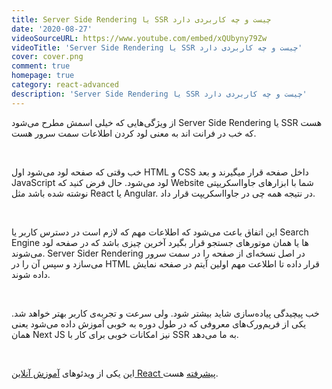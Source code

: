 ```yaml
---
title: Server Side Rendering یا SSR چیست و چه کاربردی دارد
date: '2020-08-27'
videoSourceURL: https://www.youtube.com/embed/xQUbyny79Zw
videoTitle: 'Server Side Rendering یا SSR چیست و چه کاربردی دارد'
cover: cover.png
comment: true
homepage: true
category: react-advanced
description: 'Server Side Rendering یا SSR چیست و چه کاربردی دارد'
---
```


از ویژگی‌هایی که خیلی اسمش مطرح می‌شود Server Side Rendering یا SSR هست که خب در فرانت اند به معنی لود کردن اطلاعات سمت سرور هست.

<br />

خب وقتی که صفحه لود می‌شود اول HTML و CSS داخل صفحه قرار میگیرند و بعد JavaScript لود می‌شود. حال فرض کنید که Website شما با ابزارهای جاوااسکریپتی نوشته شده باشد مثل React یا Angular. در نتیجه همه چی در جاوااسکریپت قرار داد.

<br />

این اتفاق باعث می‌شود که اطلاعات مهم که لازم است در دسترس کاربر یا Search Engine ها یا همان موتورهای جستجو قرار بگیرد آخرین چیزی باشد که در صفحه لود می‌شوند. Server Sider Rendering در اصل نسخه‌ای از صفحه را در سمت سرور می‌سازد و سپس آن را در HTML قرار داده تا اطلاعت مهم اولین آیتم در صفحه نمایش داده شوند.

<br />

خب پیچیدگی پیاده‌سازی شاید بیشتر شود. ولی سرعت و تجربه‌ی کاربر بهتر خواهد شد. یکی از فریم‌ورک‌های معروفی که در طول دوره به خوبی آموزش داده می‌شود یعنی همان Next JS نیز امکانات خوبی برای کار با SSR به ما می‌دهد.

<br />

این یکی از ویدئو‌های
[آموزش آنلاین React پیشرفته](/react-advanced-course)
هست.
